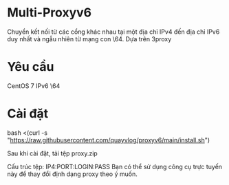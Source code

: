 # Multi-Proxyv6

Chuyển kết nối từ các cổng khác nhau tại một địa chỉ IPv4 đến địa chỉ IPv6 duy nhất và ngẫu nhiên từ mạng con \64. Dựa trên 3proxy

# Yêu cầu
CentOS 7
IPv6 \64

# Cài đặt
bash <(curl -s "https://raw.githubusercontent.com/quayvlog/proxyv6/main/install.sh")

Sau khi cài đặt, tải tệp proxy.zip

Cấu trúc tệp: IP4:PORT:LOGIN:PASS
Bạn có thể sử dụng công cụ trực tuyến này để thay đổi định dạng proxy theo ý muốn.
